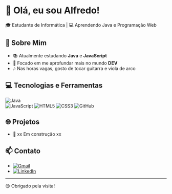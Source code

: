 # 👋 Olá, eu sou Alfredo!  

🎓 Estudante de Informática | 💻 Aprendendo Java e Programação Web  

## 🚀 Sobre Mim  

- 📚 Atualmente estudando **Java** e **JavaScript**  
- 🎯 Focado em me aprofundar mais no mundo **DEV** 
- 🎶 Nas horas vagas, gosto de tocar guitarra e viola de arco 

## 💻 Tecnologias e Ferramentas  

![Java](https://img.shields.io/badge/Java-ED8B00?style=for-the-badge&logo=java&logoColor=white)  
![JavaScript](https://img.shields.io/badge/JavaScript-323330?style=for-the-badge&logo=javascript&logoColor=F7DF1E) 
![HTML5](https://img.shields.io/badge/HTML5-E34F26?style=for-the-badge&logo=html5&logoColor=white)
![CSS3](https://img.shields.io/badge/CSS3-1572B6?style=for-the-badge&logo=css3&logoColor=white)
![GitHub](https://img.shields.io/badge/GitHub-100000?style=for-the-badge&logo=github&logoColor=white)
## 🌐 Projetos  

- 📂 xx Em construção xx

## 📫 Contato  

- [![Gmail](https://img.shields.io/badge/Gmail-D14836?style=for-the-badge&logo=gmail&logoColor=white)](mailto:alfredofrazao2@gmail.com)  
- [![LinkedIn](https://img.shields.io/badge/LinkedIn-0077B5?style=for-the-badge&logo=linkedin&logoColor=white)](https://www.linkedin.com/in/joão-alfredo-b1a295354/)  

---

😊 Obrigado pela visita!

